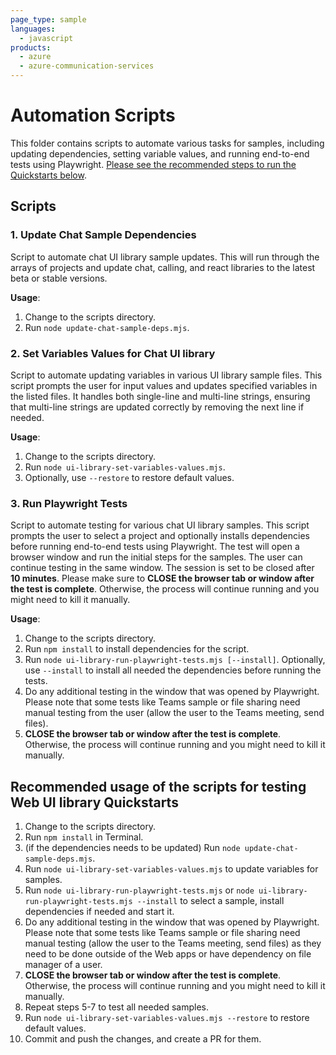 ```yaml
---
page_type: sample
languages:
  - javascript
products:
  - azure
  - azure-communication-services
---
```


# Automation Scripts

This folder contains scripts to automate various tasks for samples, including updating dependencies, setting variable values, and running end-to-end tests using Playwright. [Please see the recommended steps to run the Quickstarts below](#recommended-usage-of-the-scripts-for-testing-web-ui-library-quickstarts).

## Scripts

### 1. Update Chat Sample Dependencies

Script to automate chat UI library sample updates. This will run through the arrays of projects and update chat, calling, and react libraries to the latest beta or stable versions.

**Usage**:

1. Change to the scripts directory.
1. Run `node update-chat-sample-deps.mjs`.

### 2. Set Variables Values for Chat UI library

Script to automate updating variables in various UI library sample files. This script prompts the user for input values and updates specified variables in the listed files. It handles both single-line and multi-line strings, ensuring that multi-line strings are updated correctly by removing the next line if needed.

**Usage**:

1. Change to the scripts directory.
1. Run `node ui-library-set-variables-values.mjs`.
1. Optionally, use `--restore` to restore default values.

### 3. Run Playwright Tests

Script to automate testing for various chat UI library samples. This script prompts the user to select a project and optionally installs dependencies before running end-to-end tests using Playwright. The test will open a browser window and run the initial steps for the samples. The user can continue testing in the same window. The session is set to be closed after **10 minutes**. Please make sure to **CLOSE the browser tab or window after the test is complete**. Otherwise, the process will continue running and you might need to kill it manually.

**Usage**:

1. Change to the scripts directory.
1. Run `npm install` to install dependencies for the script.
1. Run `node ui-library-run-playwright-tests.mjs [--install]`. Optionally, use `--install` to install all needed the dependencies before running the tests.
1. Do any additional testing in the window that was opened by Playwright. Please note that some tests like Teams sample or file sharing need manual testing from the user (allow the user to the Teams meeting, send files).
1. **CLOSE the browser tab or window after the test is complete**. Otherwise, the process will continue running and you might need to kill it manually.

## Recommended usage of the scripts for testing Web UI library Quickstarts

1. Change to the scripts directory.
1. Run `npm install` in Terminal.
1. (if the dependencies needs to be updated) Run `node update-chat-sample-deps.mjs`.
1. Run `node ui-library-set-variables-values.mjs` to update variables for samples.
1. Run `node ui-library-run-playwright-tests.mjs` or `node ui-library-run-playwright-tests.mjs --install` to select a sample, install dependencies if needed and start it.
1. Do any additional testing in the window that was opened by Playwright. Please note that some tests like Teams sample or file sharing need manual testing (allow the user to the Teams meeting, send files) as they need to be done outside of the Web apps or have dependency on file manager of a user.
1. **CLOSE the browser tab or window after the test is complete**. Otherwise, the process will continue running and you might need to kill it manually.
1. Repeat steps 5-7 to test all needed samples.
1. Run `node ui-library-set-variables-values.mjs --restore` to restore default values.
1. Commit and push the changes, and create a PR for them.
